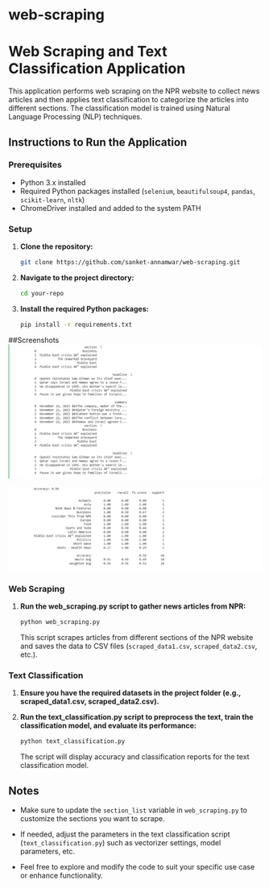 # web-scraping
# Web Scraping and Text Classification Application

This application performs web scraping on the NPR website to collect news articles and then applies text classification to categorize the articles into different sections. The classification model is trained using Natural Language Processing (NLP) techniques.

## Instructions to Run the Application

### Prerequisites

- Python 3.x installed
- Required Python packages installed (`selenium`, `beautifulsoup4`, `pandas`, `scikit-learn`, `nltk`)
- ChromeDriver installed and added to the system PATH

### Setup

1. **Clone the repository:**

    ```bash
    git clone https://github.com/sanket-annamwar/web-scraping.git
    ```

2. **Navigate to the project directory:**

    ```bash
    cd your-repo
    ```

3. **Install the required Python packages:**

    ```bash
    pip install -r requirements.txt
    ```
##Screenshots
  ![Screenshot1: Entries_in_excel_file](web-scraping/screenshots/Screenshot1.png)
  
  ![Screenshot2: Accuracy_using_SVC](web-scraping/screenshots/Screenshot2.png)

### Web Scraping

1. **Run the web_scraping.py script to gather news articles from NPR:**

    ```bash
    python web_scraping.py
    ```

   This script scrapes articles from different sections of the NPR website and saves the data to CSV files (`scraped_data1.csv`, `scraped_data2.csv`, etc.).

### Text Classification

1. **Ensure you have the required datasets in the project folder (e.g., scraped_data1.csv, scraped_data2.csv).**

2. **Run the text_classification.py script to preprocess the text, train the classification model, and evaluate its performance:**

    ```bash
    python text_classification.py
    ```

   The script will display accuracy and classification reports for the text classification model.

## Notes

- Make sure to update the `section_list` variable in `web_scraping.py` to customize the sections you want to scrape.

- If needed, adjust the parameters in the text classification script (`text_classification.py`) such as vectorizer settings, model parameters, etc.

- Feel free to explore and modify the code to suit your specific use case or enhance functionality.

